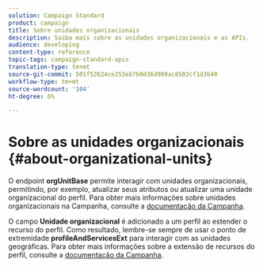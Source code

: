 ```yaml
---
solution: Campaign Standard
product: campaign
title: Sobre unidades organizacionais
description: Saiba mais sobre as unidades organizacionais e as APIs.
audience: developing
content-type: reference
topic-tags: campaign-standard-apis
translation-type: tm+mt
source-git-commit: 501f52624ce253eb7b0d36d908ac8502cf1d3b48
workflow-type: tm+mt
source-wordcount: '104'
ht-degree: 6%

---
```



# Sobre as unidades organizacionais {#about-organizational-units}

O endpoint **orgUnitBase** permite interagir com unidades organizacionais, permitindo, por exemplo, atualizar seus atributos ou atualizar uma unidade organizacional do perfil. Para obter mais informações sobre unidades organizacionais na Campanha, consulte a [documentação da Campanha](https://experienceleague.adobe.com/docs/campaign-standard/using/administrating/users-and-security/organizational-units.html?lang=pt-BR#administrating).

O campo **Unidade organizacional** é adicionado a um perfil ao estender o recurso do perfil. Como resultado, lembre-se sempre de usar o ponto de extremidade **profileAndServicesExt** para interagir com as unidades geográficas. Para obter mais informações sobre a extensão de recursos do perfil, consulte a [documentação da Campanha](https://helpx.adobe.com/campaign/standard/administration/using/organizational-units.html#partitioning-profiles).
